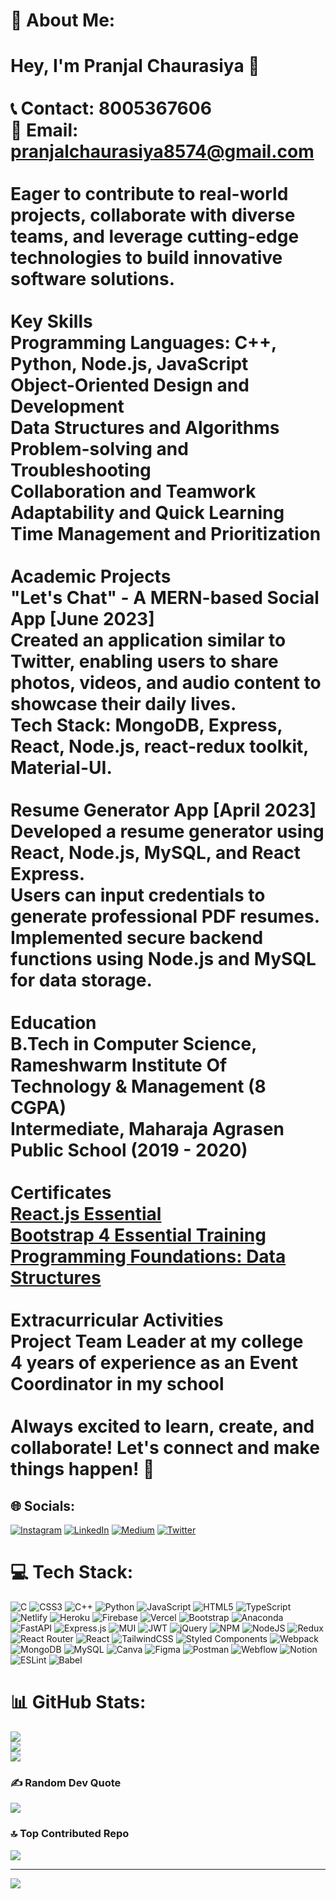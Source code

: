 # 💫 About Me:
# Hey, I'm Pranjal Chaurasiya 👋<br><br> 📞 Contact: 8005367606<br> 📧 Email: pranjalchaurasiya8574@gmail.com<br> <br>Eager to contribute to real-world projects, collaborate with diverse teams, and leverage cutting-edge technologies to build innovative software solutions.<br><br> Key Skills<br>Programming Languages: C++, Python, Node.js, JavaScript<br>Object-Oriented Design and Development <br>Data Structures and Algorithms <br>Problem-solving and Troubleshooting<br>Collaboration and Teamwork<br>Adaptability and Quick Learning<br>Time Management and Prioritization <br><br> Academic Projects<br> "Let's Chat" - A MERN-based Social App [June 2023]<br> Created an application similar to Twitter, enabling users to share photos, videos, and audio content to showcase their daily lives.<br>Tech Stack: MongoDB, Express, React, Node.js, react-redux toolkit, Material-UI.<br><br> Resume Generator App [April 2023]<br> Developed a resume generator using React, Node.js, MySQL, and React Express.<br> Users can input credentials to generate professional PDF resumes.<br> Implemented secure backend functions using Node.js and MySQL for data storage.<br><br> Education<br> B.Tech in Computer Science, Rameshwarm Institute Of Technology & Management (8 CGPA)<br> Intermediate, Maharaja Agrasen Public School (2019 - 2020)<br><br> Certificates<br> [React.js Essential](https://shorturl.at/kuyT9)<br> [Bootstrap 4 Essential Training](https://shorturl.at/wzHV9)<br> [Programming Foundations: Data Structures](https://shorturl.at/EIWZ4)<br><br>Extracurricular Activities<br> Project Team Leader at my college<br> 4 years of experience as an Event Coordinator in my school<br><br>Always excited to learn, create, and collaborate! Let's connect and make things happen! 🚀<br>


## 🌐 Socials:
[![Instagram](https://img.shields.io/badge/Instagram-%23E4405F.svg?logo=Instagram&logoColor=white)](https://instagram.com/i_a_m_heart_hacker) [![LinkedIn](https://img.shields.io/badge/LinkedIn-%230077B5.svg?logo=linkedin&logoColor=white)](https://linkedin.com/in/pranjal-chaurasiya-81989419b/) [![Medium](https://img.shields.io/badge/Medium-12100E?logo=medium&logoColor=white)](https://medium.com/@@pranjalchaurasiya8574) [![Twitter](https://img.shields.io/badge/Twitter-%231DA1F2.svg?logo=Twitter&logoColor=white)](https://twitter.com/PranjalChaura20) 

# 💻 Tech Stack:
![C](https://img.shields.io/badge/c-%2300599C.svg?style=for-the-badge&logo=c&logoColor=white) ![CSS3](https://img.shields.io/badge/css3-%231572B6.svg?style=for-the-badge&logo=css3&logoColor=white) ![C++](https://img.shields.io/badge/c++-%2300599C.svg?style=for-the-badge&logo=c%2B%2B&logoColor=white) ![Python](https://img.shields.io/badge/python-3670A0?style=for-the-badge&logo=python&logoColor=ffdd54) ![JavaScript](https://img.shields.io/badge/javascript-%23323330.svg?style=for-the-badge&logo=javascript&logoColor=%23F7DF1E) ![HTML5](https://img.shields.io/badge/html5-%23E34F26.svg?style=for-the-badge&logo=html5&logoColor=white) ![TypeScript](https://img.shields.io/badge/typescript-%23007ACC.svg?style=for-the-badge&logo=typescript&logoColor=white) ![Netlify](https://img.shields.io/badge/netlify-%23000000.svg?style=for-the-badge&logo=netlify&logoColor=#00C7B7) ![Heroku](https://img.shields.io/badge/heroku-%23430098.svg?style=for-the-badge&logo=heroku&logoColor=white) ![Firebase](https://img.shields.io/badge/firebase-%23039BE5.svg?style=for-the-badge&logo=firebase) ![Vercel](https://img.shields.io/badge/vercel-%23000000.svg?style=for-the-badge&logo=vercel&logoColor=white) ![Bootstrap](https://img.shields.io/badge/bootstrap-%23563D7C.svg?style=for-the-badge&logo=bootstrap&logoColor=white) ![Anaconda](https://img.shields.io/badge/Anaconda-%2344A833.svg?style=for-the-badge&logo=anaconda&logoColor=white) ![FastAPI](https://img.shields.io/badge/FastAPI-005571?style=for-the-badge&logo=fastapi) ![Express.js](https://img.shields.io/badge/express.js-%23404d59.svg?style=for-the-badge&logo=express&logoColor=%2361DAFB) ![MUI](https://img.shields.io/badge/MUI-%230081CB.svg?style=for-the-badge&logo=material-ui&logoColor=white) ![JWT](https://img.shields.io/badge/JWT-black?style=for-the-badge&logo=JSON%20web%20tokens) ![jQuery](https://img.shields.io/badge/jquery-%230769AD.svg?style=for-the-badge&logo=jquery&logoColor=white) ![NPM](https://img.shields.io/badge/NPM-%23000000.svg?style=for-the-badge&logo=npm&logoColor=white) ![NodeJS](https://img.shields.io/badge/node.js-6DA55F?style=for-the-badge&logo=node.js&logoColor=white) ![Redux](https://img.shields.io/badge/redux-%23593d88.svg?style=for-the-badge&logo=redux&logoColor=white) ![React Router](https://img.shields.io/badge/React_Router-CA4245?style=for-the-badge&logo=react-router&logoColor=white) ![React](https://img.shields.io/badge/react-%2320232a.svg?style=for-the-badge&logo=react&logoColor=%2361DAFB) ![TailwindCSS](https://img.shields.io/badge/tailwindcss-%2338B2AC.svg?style=for-the-badge&logo=tailwind-css&logoColor=white) ![Styled Components](https://img.shields.io/badge/styled--components-DB7093?style=for-the-badge&logo=styled-components&logoColor=white) ![Webpack](https://img.shields.io/badge/webpack-%238DD6F9.svg?style=for-the-badge&logo=webpack&logoColor=black) ![MongoDB](https://img.shields.io/badge/MongoDB-%234ea94b.svg?style=for-the-badge&logo=mongodb&logoColor=white) ![MySQL](https://img.shields.io/badge/mysql-%2300f.svg?style=for-the-badge&logo=mysql&logoColor=white) ![Canva](https://img.shields.io/badge/Canva-%2300C4CC.svg?style=for-the-badge&logo=Canva&logoColor=white) 	![Figma](https://img.shields.io/badge/figma-%23F24E1E.svg?style=for-the-badge&logo=figma&logoColor=white) ![Postman](https://img.shields.io/badge/Postman-FF6C37?style=for-the-badge&logo=postman&logoColor=white) ![Webflow](https://img.shields.io/badge/Webflow-4353FF?style=for-the-badge&logo=webflow&logoColor=white) ![Notion](https://img.shields.io/badge/Notion-%23000000.svg?style=for-the-badge&logo=notion&logoColor=white) ![ESLint](https://img.shields.io/badge/ESLint-4B3263?style=for-the-badge&logo=eslint&logoColor=white) ![Babel](https://img.shields.io/badge/Babel-F9DC3e?style=for-the-badge&logo=babel&logoColor=black)
# 📊 GitHub Stats:
![](https://github-readme-stats.vercel.app/api?username=Its-Pranjal&theme=radical&hide_border=false&include_all_commits=false&count_private=false)<br/>
![](https://github-readme-streak-stats.herokuapp.com/?user=Its-Pranjal&theme=radical&hide_border=false)<br/>
![](https://github-readme-stats.vercel.app/api/top-langs/?username=Its-Pranjal&theme=radical&hide_border=false&include_all_commits=false&count_private=false&layout=compact)

### ✍️ Random Dev Quote
![](https://quotes-github-readme.vercel.app/api?type=horizontal&theme=radical)

### 🔝 Top Contributed Repo
![](https://github-contributor-stats.vercel.app/api?username=Its-Pranjal&limit=5&theme=radical&combine_all_yearly_contributions=true)

---
[![](https://visitcount.itsvg.in/api?id=Its-Pranjal&icon=0&color=0)](https://visitcount.itsvg.in)

<!-- Proudly created with GPRM ( https://gprm.itsvg.in ) -->
